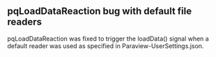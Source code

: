 ## pqLoadDataReaction bug with default file readers

pqLoadDataReaction was fixed to trigger the loadData() signal when a default reader was used as specified in Paraview-UserSettings.json.
